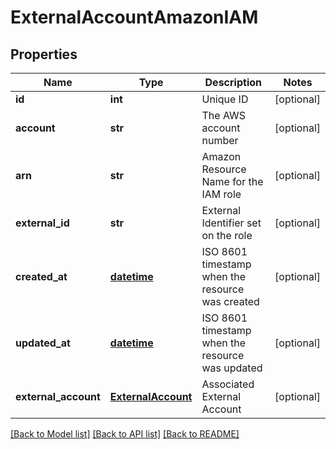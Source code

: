 # ExternalAccountAmazonIAM

## Properties
Name | Type | Description | Notes
------------ | ------------- | ------------- | -------------
**id** | **int** | Unique ID | [optional] 
**account** | **str** | The AWS account number | [optional] 
**arn** | **str** | Amazon Resource Name for the IAM role | [optional] 
**external_id** | **str** | External Identifier set on the role | [optional] 
**created_at** | [**datetime**](DateTime.md) | ISO 8601 timestamp when the resource was created | [optional] 
**updated_at** | [**datetime**](DateTime.md) | ISO 8601 timestamp when the resource was updated | [optional] 
**external_account** | [**ExternalAccount**](ExternalAccount.md) | Associated External Account | [optional] 

[[Back to Model list]](../README.md#documentation-for-models) [[Back to API list]](../README.md#documentation-for-api-endpoints) [[Back to README]](../README.md)



